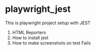 # playwright_jest

This is playwright project setup with JEST


1. HTML Reporters 
2. How to install jest 
3. How to make screenshots on test Fails 

